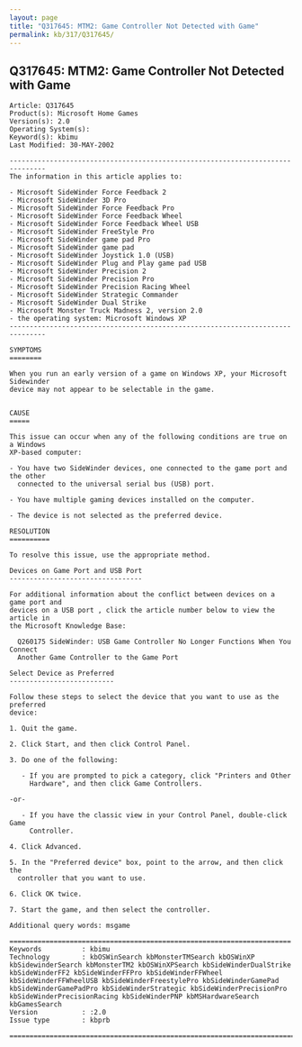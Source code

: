 ```yaml
---
layout: page
title: "Q317645: MTM2: Game Controller Not Detected with Game"
permalink: kb/317/Q317645/
---
```


## Q317645: MTM2: Game Controller Not Detected with Game

	Article: Q317645
	Product(s): Microsoft Home Games
	Version(s): 2.0
	Operating System(s): 
	Keyword(s): kbimu
	Last Modified: 30-MAY-2002
	
	-------------------------------------------------------------------------------
	The information in this article applies to:
	
	- Microsoft SideWinder Force Feedback 2 
	- Microsoft SideWinder 3D Pro 
	- Microsoft SideWinder Force Feedback Pro 
	- Microsoft SideWinder Force Feedback Wheel 
	- Microsoft SideWinder Force Feedback Wheel USB 
	- Microsoft SideWinder FreeStyle Pro 
	- Microsoft SideWinder game pad Pro 
	- Microsoft SideWinder game pad 
	- Microsoft SideWinder Joystick 1.0 (USB) 
	- Microsoft SideWinder Plug and Play game pad USB 
	- Microsoft SideWinder Precision 2 
	- Microsoft SideWinder Precision Pro 
	- Microsoft SideWinder Precision Racing Wheel 
	- Microsoft SideWinder Strategic Commander 
	- Microsoft SideWinder Dual Strike 
	- Microsoft Monster Truck Madness 2, version 2.0 
	- the operating system: Microsoft Windows XP 
	-------------------------------------------------------------------------------
	
	SYMPTOMS
	========
	
	When you run an early version of a game on Windows XP, your Microsoft Sidewinder
	device may not appear to be selectable in the game.
	
	
	CAUSE
	=====
	
	This issue can occur when any of the following conditions are true on a Windows
	XP-based computer:
	
	- You have two SideWinder devices, one connected to the game port and the other
	  connected to the universal serial bus (USB) port.
	
	- You have multiple gaming devices installed on the computer.
	
	- The device is not selected as the preferred device.
	
	RESOLUTION
	==========
	
	To resolve this issue, use the appropriate method.
	
	Devices on Game Port and USB Port
	---------------------------------
	
	For additional information about the conflict between devices on a game port and
	devices on a USB port , click the article number below to view the article in
	the Microsoft Knowledge Base:
	
	  Q260175 SideWinder: USB Game Controller No Longer Functions When You Connect
	  Another Game Controller to the Game Port
	
	Select Device as Preferred
	--------------------------
	
	Follow these steps to select the device that you want to use as the preferred
	device:
	
	1. Quit the game.
	
	2. Click Start, and then click Control Panel.
	
	3. Do one of the following:
	
	   - If you are prompted to pick a category, click "Printers and Other
	     Hardware", and then click Game Controllers.
	
	-or-
	
	   - If you have the classic view in your Control Panel, double-click Game
	     Controller.
	
	4. Click Advanced.
	
	5. In the "Preferred device" box, point to the arrow, and then click the
	  controller that you want to use.
	
	6. Click OK twice.
	
	7. Start the game, and then select the controller.
	
	Additional query words: msgame
	
	======================================================================
	Keywords          : kbimu 
	Technology        : kbOSWinSearch kbMonsterTMSearch kbOSWinXP kbSidewinderSearch kbMonsterTM2 kbOSWinXPSearch kbSideWinderDualStrike kbSideWinderFF2 kbSideWinderFFPro kbSideWinderFFWheel kbSideWinderFFWheelUSB kbSideWinderFreestylePro kbSideWinderGamePad kbSideWinderGamePadPro kbSideWinderStrategic kbSideWinderPrecisionPro kbSideWinderPrecisionRacing kbSideWinderPNP kbMSHardwareSearch kbGamesSearch
	Version           : :2.0
	Issue type        : kbprb
	
	=============================================================================
	
